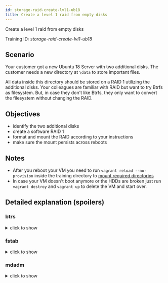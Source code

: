```yaml
---
id: storage-raid-create-lvl1-ub18
title: Create a level 1 raid from empty disks
---
```


Create a level 1 raid from empty disks


Training ID: *storage-raid-create-lvl1-ub18*

## Scenario

Your customer got a new Ubuntu 18 Server with two additional disks. The customer needs a new directory at `\data` to store important files. 

All data inside this directory should be stored on a RAID 1 utilizing the additional disks. Your colleagues are familiar with RAID but want to try Btrfs as filesystem.
But, in case they don't like Btrfs, they only want to convert the filesystem without changing the RAID.

## Objectives

- identify the two additional disks
- create a software RAID 1
- format and mount the RAID according to your instructions
- make sure the mount persists across reboots

## Notes

- After you reboot your VM you need to run `vagrant reload --no-provision` inside the training directory to [mount required directories](https://github.com/hashicorp/vagrant/issues/1845)
- In case your VM doesn't boot anymore or the HDDs are broken just run `vagrant destroy` and `vagrant up` to delete the VM and start over.


## Detailed explanation (spoilers)

### btrs

<details><summary>click to show</summary>
<p>

Btrs is a modern filesystem for Linux that implements advanced features like:

- Snapshots
- Checksums
- Integrated multi-device spanning(RAID like features)
- Compression
- Deduplication

While Brtfs provides these advanced features, it's development status is heavily discussed inside the community. Because some of its features are
still not ready for production its still not the default filesystem on Linux distributions. [openSUSE](https://en.opensuse.org/SDB:BTRFS) is one of the few that comes with Btrfs by default.
RedHat [publicly announced](https://access.redhat.com/documentation/en-US/Red_Hat_Enterprise_Linux/7/html/7.4_Release_Notes/chap-Red_Hat_Enterprise_Linux-7.4_Release_Notes-Deprecated_Functionality.html) the removal of Brtfs support 2017

Despite the development status of some features, Btrfs is sill used by many.
As long as the sysadmin is aware of the [known issues](https://wiki.debian.org/Btrfs#Warnings), the functional features outweigh the disadvantages of older filesystems like ext4. 

Using Brtfs with RAID is an example of these known issues and shows why it's important to check the [Btrfs Statuspage](https://btrfs.wiki.kernel.org/index.php/Status). Even though Btfs is capable of setting up a RAID itself - the implementation is not fully developed. 
By checking the [Statuspage](https://btrfs.wiki.kernel.org/index.php/Status), you'll find RAID0, RAID1 and RAID10 marked as stable and RAID56 as unstable. Futher reading of the page also reveals "reading from mirrors in parallel can be optimized further".

One strategy to use Btrfs but avoid any issues of its RAID-feature is to not use the build-in RAID capability and relay on stable implementations like mdadm. 
This strategy is also used in this training.


Creating a btrfs filesystem is pretty easy: [mkfs.btrfs](https://btrfs.wiki.kernel.org/index.php/Manpage/mkfs.btrfs)

`mkfs` was originally implemented 40 years ago and is still used for many filesystems in Linux. Running `mkfs.<fs-type>` supports most filesystems.

External resources
- [Btrfs Wiki - kernel.org](https://btrfs.wiki.kernel.org/index.php/Main_Page)
- [Brtfs Wiki - debian.org](https://wiki.debian.org/Btrfs)
- [Companies that use Btrfs in production](https://btrfs.wiki.kernel.org/index.php/Production_Users)
- [List of Btrfs features including development status](https://btrfs.wiki.kernel.org/index.php/Status)

</p>
</details>

### fstab


<details><summary>click to show</summary>
<p>

To quote [fstab(5)](http://man7.org/linux/man-pages/man5/fstab.5.html):

> The file fstab contains descriptive information about the filesystems
       the system can mount.

> [...] it is the duty of the system administrator to properly
       create and maintain this file. [...]

While modern distributions also allow dynamic mounting via [autofs](https://wiki.archlinux.org/index.php/autofs) or [systemd](https://www.freedesktop.org/software/systemd/man/systemd.automount.html), `\etc\fstab` is still the main source for permanent storage devices.

Adding mounts is pretty straight forward. Remember to use the UUID to identify partitions and use [blkid](https://linux.die.net/man/8/blkid) to get all informations needed.

It is worth to check out all available `options` in [mount(8)](https://manpages.ubuntu.com/manpages/cosmic/en/man8/mount.8.html). It is always good to lookup options when copying from tutorials or other posts.
Usually adding only `defaults` is fine(note that defaults are always included by default even if you don't add it. It's only needed because the options field can't be empty).

External resources
- [autofs](https://wiki.archlinux.org/index.php/autofs)
- [systemd.automount](https://www.freedesktop.org/software/systemd/man/systemd.automount.html)
- [Anatomy of the Linux file system](https://www.ibm.com/developerworks/linux/library/l-linux-filesystem/)

</p>
</details>


### mdadm

<details><summary>click to show</summary>
<p>

Creating a software RAID with mdadm is pretty straight forward. The command needed for this training is even included in the [mdadm man page](https://linux.die.net/man/8/mdadm).

Be aware that a RAID can prevent data loss - but fixing a broken RAID can be complex.
This training only requires you to create a RAID, but you should explore the tools to analyse and monitor your RAID yourself.


External resources
- [mdadm(8) - Linux man page](https://linux.die.net/man/8/mdadm)
- [Linux Raid Wiki](https://raid.wiki.kernel.org)
- [Linux Raid Wiki - A guide to mdadm](https://raid.wiki.kernel.org/index.php/A_guide_to_mdadm)
- [Tips on RAID/mdadm maintainance](https://raid.wiki.kernel.org/index.php/Detecting,_querying_and_testing)

</p>
</details>
